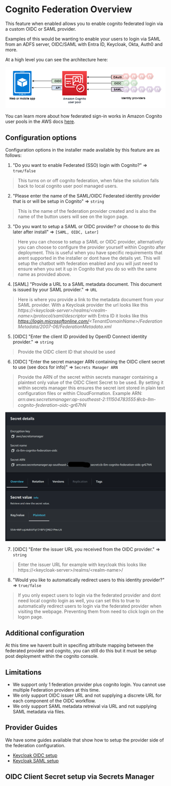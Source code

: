 # Cognito Federation Overview

This feature when enabled allows you to enable cognito federated login via a custom OIDC or SAML provider.

Examples of this would be wanting to enable your users to login via SAML from an ADFS server, OIDC/SAML with Entra ID, Keycloak, Okta, Auth0 and more.

At a high level you can see the architecture here:

![sample](./assets/scenario-authentication-cup.png "Architecture Diagram")

You can learn more about how federated sign-in works in Amazon Cognito user pools in the AWS docs [here](https://docs.aws.amazon.com/cognito/latest/developerguide/cognito-user-pools-identity-federation.html).

## Configuration options

Configuration options in the installer made available by this feature are as follows:

1. "Do you want to enable Federated (SSO) login with Cognito?" => `true/false`

> This turns on or off cognito federation, when false the solution falls back to local cognito user pool managed users.

2. "Please enter the name of the SAML/OIDC Federated identity provider that is or will be setup in Cognito" => `string`

> This is the name of the federation provider created and is also the name of the button users will see on the logon page.

3. "Do you want to setup a SAML or OIDC provider? or choose to do this later after install" => `[SAML, OIDC, Later]`

> Here you can choose to setup a SAML or OIDC provider, alternatively you can choose to configure the provider yourself within Cognito after deployment. This is useful when you have specific requirements that arent supported in the installer or dont have the details yet. This will setup the chatbot with federation enabled and you will just need to ensure when you set it up in Cognito that you do so with the same name as provided above.

4. [SAML] "Provide a URL to a SAML metadata document. This document is issued by your SAML provider." => `URL`

> Here is where you provide a link to the metadata document from your SAML provider. With a Keycloak provider the url looks like this *https://\<keycloak-server\>/realms/\<realm-name\>/protocol/saml/descriptor* with Entra ID it looks like this *https://login.microsoftonline.com/<TenantDomainName\>/FederationMetadata/2007-06/FederationMetadata.xml*

5. [OIDC] "Enter the client ID provided by OpenID Connect identity provider." => `string`

> Provide the OIDC client ID that should be used

6. [OIDC] "Enter the secret manager ARN containing the OIDC client secret to use (see docs for info)" => `Secrets Manager ARN`

> Provide the ARN of the secret within secrets manager containing a plaintext only value of the OIDC Client Secret to be used. By setting it within secrets manager this ensures the secret isnt stored in plain text configuration files or within CloudFormation. Example ARN: *arn:aws:secretsmanager:ap-southeast-2:111504783555:secret:cb-llm-cognito-federation-oidc-gr67hN*

![example](./assets/cognito-example-secret.png "OIDC Secret Example")

7. [OIDC] "Enter the issuer URL you received from the OIDC provider." => `string`

> Enter the issuer URL for example with keycloak this looks like https://\<keycloak-server\>/realms/\<realm-name\>/

8. "Would you like to automatically redirect users to this identity provider?" => `true/false`

> If you only expect users to login via the federated provider and dont need local cognito login as well, you can set this to true to automatically redirect users to login via the federated provider when visiting the webpage. Preventing them from need to click login on the logon page.

## Additional configuration

At this time we havent built in specifing attribute mapping between the federated provider and cognito, you can still do this but it must be setup post deployment within the cognito console.

## Limitations

- We support only 1 federation provider plus cognito login. You cannot use multiple Federation providers at this time.
- We only support OIDC issuer URL and not supplying a discrete URL for each component of the OIDC workflow.
- We only support SAML metadata retreival via URL and not supplying SAML metadata via files.

## Provider Guides

We have some guides available that show how to setup the provider side of the federation configuration.

- [Keycloak OIDC setup](./keycloak-oidc.md)
- [Keycloak SAML setup](./keycloak-saml.md)


## OIDC Client Secret setup via Secrets Manager
